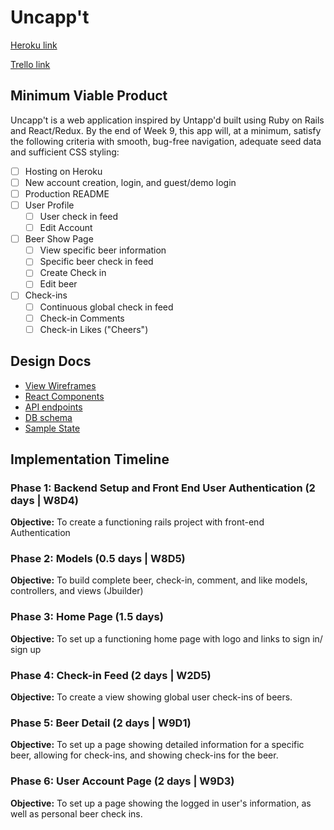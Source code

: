 # Uncapp't

[Heroku link][heroku]

[Trello link][trello]

[heroku]: http://www.herokuapp.com
[trello]: https://trello.com

## Minimum Viable Product

Uncapp't is a web application inspired by Untapp'd built using Ruby on Rails and React/Redux. By the end of Week 9, this app will, at a minimum, satisfy the following criteria with smooth, bug-free navigation, adequate seed data and sufficient CSS styling:

- [ ] Hosting on Heroku
- [ ] New account creation, login, and guest/demo login
- [ ] Production README
- [ ] User Profile
  - [ ] User check in feed
  - [ ] Edit Account
- [ ] Beer Show Page
  - [ ] View specific beer information
  - [ ] Specific beer check in feed
  - [ ] Create Check in
  - [ ] Edit beer
- [ ] Check-ins
  - [ ] Continuous global check in feed
  - [ ] Check-in Comments
  - [ ] Check-in Likes ("Cheers")

## Design Docs

* [View Wireframes][wireframes]
* [React Components][components]
* [API endpoints][api-endpoints]
* [DB schema][schema]
* [Sample State][sample-state]

[wireframes]: /docs/wireframes
[components]: /docs/component-hierarchy.md
[sample-state]: /docs/sample-state.md
[api-endpoints]: /docs/api-endpoints.md
[schema]: /docs/schema.md


## Implementation Timeline

### Phase 1: Backend Setup and Front End User Authentication (2 days | W8D4)

**Objective:** To create a functioning rails project with front-end Authentication

### Phase 2: Models (0.5 days | W8D5)

**Objective:** To build complete beer, check-in, comment, and like models, controllers, and views (Jbuilder)

### Phase 3: Home Page (1.5 days)

**Objective:** To set up a functioning home page with logo and links to sign in/ sign up

### Phase 4: Check-in Feed (2 days | W2D5)

**Objective:** To create a view showing global user check-ins of beers.

### Phase 5: Beer Detail (2 days | W9D1)

**Objective:** To set up a page showing detailed information for a specific beer, allowing for check-ins, and showing check-ins for the beer.

### Phase 6: User Account Page (2 days | W9D3)

**Objective:** To set up a page showing the logged in user's information, as well as personal beer check ins.
